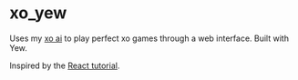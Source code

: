 # xo_yew

Uses my [xo ai](https://github.com/upsidedown8/xo) to
play perfect xo games through a web interface. Built
with Yew.

Inspired by the [React tutorial](https://reactjs.org/tutorial/tutorial.html).
